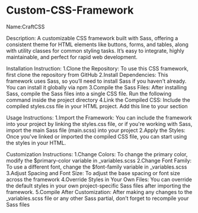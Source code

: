 # Custom-CSS-Framework

Name:CraftCSS

Description:
A customizable CSS framework built with Sass, offering a consistent theme for HTML elements like buttons, forms, and tables, along with utility classes for common styling tasks. It’s easy to integrate, highly maintainable, and perfect for rapid web development.

Installation Instruction:
1.Clone the Repository: To use this CSS framework, first clone the repository from GitHub
2.Install Dependencies: This framework uses Sass, so you’ll need to install Sass if you haven't already. You can install it globally via npm
3.Compile the Sass Files: After installing Sass, compile the Sass files into a single CSS file. Run the following command inside the project directory
4.Link the Compiled CSS: Include the compiled styles.css file in your HTML project. Add this line to your <head> section 

Usage Instructions:
1.Import the Framework: You can include the framework into your project by linking the styles.css file, or if you're working with Sass, import the main Sass file (main.scss) into your project
2.Apply the Styles: Once you've linked or imported the compiled CSS file, you can start using the styles in your HTML.

Customization Instructions:
1.Change Colors: To change the primary color, modify the $primary-color variable in _variables.scss
2.Change Font Family: To use a different font, change the $font-family variable in _variables.scss
3.Adjust Spacing and Font Size: To adjust the base spacing or font size across the framework
4.Override Styles in Your Own Files: You can override the default styles in your own project-specific Sass files after importing the framework.
5.Compile After Customization: After making any changes to the _variables.scss file or any other Sass partial, don’t forget to recompile your Sass files